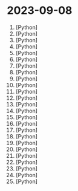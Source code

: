 # 2023-09-08

1. [](https://github.comundefined "OpenAI's Code Interpreter in your terminal, running locally") [Python]
2. [](https://github.comundefined "You like pytorch? You like micrograd? You love tinygrad! ❤️") [Python]
3. [](https://github.comundefined "The TinyLlama project is an open endeavor to pretrain a 1.1B Llama model on 3 trillion tokens.") [Python]
4. [](https://github.comundefined "中英文敏感词、语言检测、中外手机/电话归属地/运营商查询、名字推断性别、手机号抽取、身份证抽取、邮箱抽取、中日文人名库、中文缩写库、拆字词典、词汇情感值、停用词、反动词表、暴恐词表、繁简体转换、英文模拟中文发音、汪峰歌词生成器、职业名称词库、同义词库、反义词库、否定词库、汽车品牌词库、汽车零件词库、连续英文切割、各种中文词向量、公司名字大全、古诗词库、IT词库、财经词库、成语词库、地名词库、历史名人词库、诗词词库、医学词库、饮食词库、法律词库、汽车词库、动物词库、中文聊天语料、中文谣言数据、百度中文问答数据集、句子相似度匹配算法集合、bert资源、文本生成&摘要相关工具、cocoNLP信息抽取工具、国内电话号码正则匹配、清华大学XLORE:中英文跨语言百科知识图谱、清华大学人工智能技术…") [Python]
5. [](https://github.comundefined "Build high-quality LLM apps - from prototyping, testing to production deployment and monitoring.") [Python]
6. [](https://github.comundefined "📷 EasyPhoto | Your Smart AI Photo Generator.") [Python]
7. [](https://github.comundefined "⚡ Building applications with LLMs through composability ⚡") [Python]
8. [](https://github.comundefined "为ChatGPT/GLM提供实用化交互界面，特别优化论文阅读/润色/写作体验，模块化设计，支持自定义快捷按钮&函数插件，支持Python和C++等项目剖析&自译解功能，PDF/LaTex论文翻译&总结功能，支持并行问询多种LLM模型，支持chatglm2等本地模型。兼容文心一言, moss, llama2, rwkv, claude2, 通义千问, 书生, 讯飞星火等。") [Python]
9. [](https://github.comundefined "Universal Command Line Interface for Amazon Web Services") [Python]
10. [](https://github.comundefined "Making large AI models cheaper, faster and more accessible") [Python]
11. [](https://github.comundefined "GPT based autonomous agent that does online comprehensive research on any given topic") [Python]
12. [](https://github.comundefined "A curated list of awesome Python frameworks, libraries, software and resources") [Python]
13. [](https://github.comundefined "Llama中文社区，最好的中文Llama大模型，完全开源可商用") [Python]
14. [](https://github.comundefined "大麦网抢票脚本") [Python]
15. [](https://github.comundefined "Official Pytorch Implementation for TokenFlow: Consistent Diffusion Features for Consistent Video Editing presenting TokenFlow") [Python]
16. [](https://github.comundefined "We write your reusable computer vision tools. 💜") [Python]
17. [](https://github.comundefined "Tensors and Dynamic neural networks in Python with strong GPU acceleration") [Python]
18. [](https://github.comundefined "An open platform for training, serving, and evaluating large language models. Release repo for Vicuna and Chatbot Arena.") [Python]
19. [](https://github.comundefined "《动手学深度学习》：面向中文读者、能运行、可讨论。中英文版被70多个国家的500多所大学用于教学。") [Python]
20. [](https://github.comundefined "") [Python]
21. [](https://github.comundefined "Burp Suite Certified Practitioner Exam Study") [Python]
22. [](https://github.comundefined "") [Python]
23. [](https://github.comundefined "中文LLaMA-2 & Alpaca-2大模型二期项目 + 16K超长上下文模型 (Chinese LLaMA-2 & Alpaca-2 LLMs, including 16K long context models)") [Python]
24. [](https://github.comundefined "🤖 Refact AI: Open-Source Coding Assistant with Fine-Tuning on codebase, autocompletion, code refactoring, code analysis, integrated chat and more!") [Python]
25. [](https://github.comundefined "The code for our newly accepted paper in Pattern Recognition 2020: U^2-Net: Going Deeper with Nested U-Structure for Salient Object Detection.") [Python]
